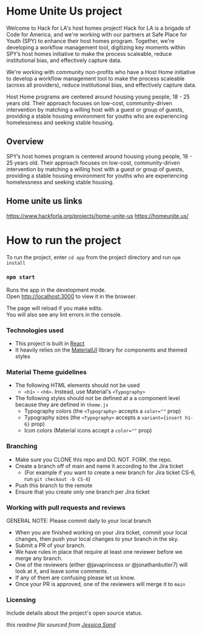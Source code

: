 # Home Unite Us project

Welcome to Hack for LA's host homes project! Hack for LA is a brigade of Code for America, and we're working with our partners at Safe Place for Youth (SPY) to enhance their host homes program. Together, we're developing a workflow management tool, digitizing key moments within SPY’s host homes initiative to make the process scaleable, reduce institutional bias, and effectively capture data.

We're working with community non-profits who have a Host Home initiative to develop a workflow management tool to make the process scaleable (across all providers), reduce institutional bias, and effectively capture data.

Host Home programs are centered around housing young people, 18 - 25 years old. Their approach focuses on low-cost, community-driven intervention by matching a willing host with a guest or group of guests, providing a stable housing environment for youths who are experiencing homelessness and seeking stable housing.

## Overview

SPY’s host homes program is centered around housing young people, 18 - 25 years old. Their approach focuses on low-cost, community-driven intervention by matching a willing host with a guest or group of guests, providing a stable housing environment for youths who are experiencing homelessness and seeking stable housing.

## Home unite us links

https://www.hackforla.org/projects/home-unite-us
https://homeunite.us/

# How to run the project

To run the project, enter `cd app` from the project directory and run `npm install`

### `npm start`

Runs the app in the development mode.\
Open [http://localhost:3000](http://localhost:3000) to view it in the browser.

The page will reload if you make edits.\
You will also see any lint errors in the console.

### Technologies used

- This project is built in [React](https://reactjs.org/docs/getting-started.html)
- It heavily relies on the [MaterialUI](https://material-ui.com/) library for components and themed styles

### Material Theme guidelines

- The following HTML elements should not be used
  - `<h1>` - `<h6>`. Instead, use Material's `<Typography>`
- The following styles should not be defined at a a component level because they are defined in `theme.js`
  - Typography colors (the `<Typography>` accepts a `color=""` prop)
  - Typography sizes (the `<Typography>` accepts a `variant={insert h1-6}` prop)
  - Icon colors (Material icons accept a `color=""` prop)

### Branching

- Make sure you CLONE this repo and DO. NOT. FORK. the repo.
- Create a branch off of main and name it according to the Jira ticket
  - (For example if you want to create a new branch for Jira ticket CS-6, run `git checkout -b CS-6`)
- Push this branch to the remote
- Ensure that you create only one branch per Jira ticket

### Working with pull requests and reviews

GENERAL NOTE: Please commit daily to your local branch

- When you are finished working on your Jira ticket, commit your local changes, then push your local changes to your branch in the sky.
- Submit a PR of your branch.
- We have rules in place that require at least one reviewer before we merge any branch.
- One of the reviewers (either @javaprincess or @jonathanbutler7) will look at it, and leave some comments.
- If any of them are confusing please let us know.
- Once your PR is approved, one of the reviewers will merge it to `main`

### Licensing

Include details about the project's open source status.

_this readme file sourced from [Jessica Sand](http://jessicasand.com/other-stuff/just-enough-docs/)_
